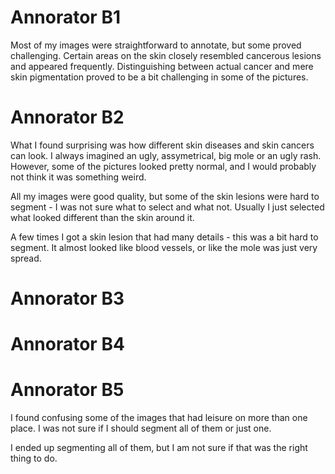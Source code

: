 # Annorator B1
Most of my images were straightforward to annotate, but some proved challenging. Certain areas on the skin closely resembled cancerous lesions and appeared frequently. Distinguishing between actual cancer and mere skin pigmentation proved to be a bit challenging in some of the pictures.
# Annorator B2

What I found surprising was how different skin diseases and skin cancers can look. I always imagined an ugly, assymetrical, big mole or an ugly rash. However, some of the pictures looked pretty normal, and I would probably not think it was something weird.

All my images were good quality, but some of the skin lesions were hard to segment - I was not sure what to select and what not. Usually I just selected what looked different than the skin around it. 

A few times I got a skin lesion that had many details - this was a bit hard to segment. It almost looked like blood vessels, or like the mole was just very spread.

# Annorator B3

# Annorator B4

# Annorator B5
I found confusing some of the images that had leisure on more than one place. I was not sure if I should segment all of them or just one. 

I ended up segmenting all of them, but I am not sure if that was the right thing to do.